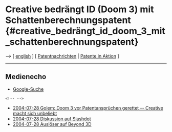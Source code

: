 # Creative bedrängt ID (Doom 3) mit Schattenberechnungspatent {#creative_bedrängt_id_doom_3_mit_schattenberechnungspatent}

\--\> \[ [ english](Creative040728En "wikilink") \] \[ [
Patentnachrichten](SwpatcninoDe "wikilink") \| [ Patente in
Aktion](SwpikxraniDe "wikilink") \]

------------------------------------------------------------------------

## Medienecho

-   [Google-Suche](http://news.google.com/news?hl=de&q=Creative+Doom+Patent+ID+Schatten&btnG=Search+News "wikilink")

```{=html}
<!-- -->
```
-   [2004-07-28 Golem: Doom 3 vor Patentansprüchen gerettet \-- Creative
    macht sich
    unbeliebt](http://www.golem.de/0407/32646.html "wikilink")
-   [2004-07-28 Diskussion auf
    Slashdot](http://games.slashdot.org/article.pl?sid=04/07/28/1529222 "wikilink")
-   [2004-07-28 Auslöser auf Beyond
    3D](http://www.beyond3d.com/forum/viewtopic.php?topic=14459&forum=9 "wikilink")
